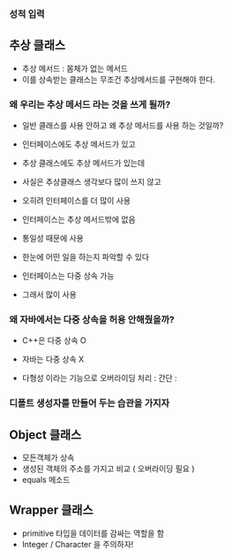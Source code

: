
### 성적 입력 ###


## 추상 클래스

-  추상 메서드 : 몸체가 없는 메서드
- 이를 상속받는 클래스는 무조건 추상메서드를 구현해야 한다.

### 왜 우리는 추상 메서드 라는 것을 쓰게 될까?

- 일반 클래스를 사용 안하고 왜 추상 메서드를 사용 하는 것일까?
- 인터페이스에도 추상 메서드가 있고 
- 추상 클래스에도 추상 메서드가 있는데

- 사실은 추상클래스 생각보다 많이 쓰지 않고 
- 오히려 인터페이스를 더 많이 사용
- 인터페이스는 추상 메서드밖에 없음
- 통일성 때문에 사용
- 한눈에 어떤 일을 하는지 파악할 수 있다

- 인터페이스는 다중 상속 가능
- 그래서 많이 사용

### 왜 자바에서는 다중 상속을 허용 안해줬을까?

- C++은 다중 상속 O
- 자바는 다중 상속 X

- 다형성 이라는 기능으로 오버라이딩 처리 : 간단 :


### 디폴트 생성자를 만들어 두는 습관을 가지자


## Object 클래스

- 모든객체가 상속
- 생성된 객체의 주소를 가지고 비교 ( 오버라이딩 필요 )
- equals 메소드 

## Wrapper 클래스

- primitive 타입을 데이터를 감싸는 역할을 함
- Integer / Character 을 주의하자!

<!--stackedit_data:
eyJoaXN0b3J5IjpbMTI5MTU5ODA3OSw3MzI0OTg1NzcsMTQ2ND
AxNDU0NywtMTIwMTY2NzkzMCwtOTQ5MzAyNzg5LDM1MjQ1NTYw
MSw0OTc4MTg4MTBdfQ==
-->